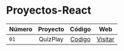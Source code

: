 # Proyectos-React
| Número        | Proyecto     | Código      | Web          
| ------------- |:-------------:|:-------------:|:-------------:|
|```01```| QuizPlay | [Codigo](https://github.com/MarceeloDominguez/Proyectos-React/tree/master/01-quizplay) | [Visitar](https://quizplayproyecto1.surge.sh/)


